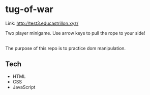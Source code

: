 # tug-of-war

Link: http://test3.educastrillon.xyz/

Two player minigame. Use arrow keys to pull the rope to your side!<br><br>

The purpose of this repo is to practice dom manipulation. 

## Tech

- HTML
- CSS
- JavaScript
